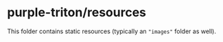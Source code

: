 # purple-triton/resources

This folder contains static resources (typically an `"images"` folder as well).
